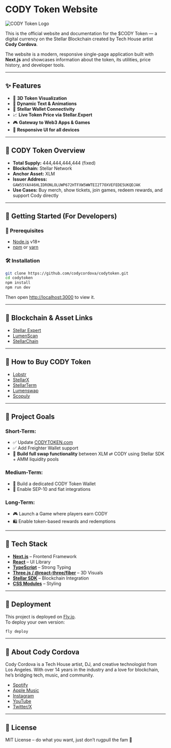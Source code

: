 # CODY Token Website

![CODY Token Logo](https://www.codycordova.com/uploads/9/7/2/8/97282376/cody-token-logo_orig.png)

This is the official website and documentation for the $CODY Token — a digital currency on the Stellar Blockchain created by Tech House artist **Cody Cordova**.

The website is a modern, responsive single-page application built with **Next.js** and showcases information about the token, its utilities, price history, and developer tools.

---

## ✨ Features

- 🎨 **3D Token Visualization**
- 🧠 **Dynamic Text & Animations**
- 💸 **Stellar Wallet Connectivity**
- 📈 **Live Token Price via Stellar.Expert**
- 🎮 **Gateway to Web3 Apps & Games**
- 📱 **Responsive UI for all devices**

---

## 🌟 CODY Token Overview

- **Total Supply:** 444,444,444,444 (fixed)
- **Blockchain:** Stellar Network
- **Anchor Asset:** XLM
- **Issuer Address:** `GAW55YAX46HLIDRONLOLUWP672HTFXW5WWTEI2T7OXVEFEDE5UKQDJAK`
- **Use Cases:** Buy merch, show tickets, join games, redeem rewards, and support Cody directly

---

## 🚀 Getting Started (For Developers)

### 🧰 Prerequisites

- [Node.js](https://nodejs.org/) v18+
- [npm](https://www.npmjs.com/) or [yarn](https://yarnpkg.com/)

### 🛠 Installation

```bash
git clone https://github.com/codycordova/codytoken.git
cd codytoken
npm install
npm run dev
```

Then open [http://localhost:3000](http://localhost:3000) to view it.

---

## 🔗 Blockchain & Asset Links

- [Stellar Expert](https://stellar.expert/explorer/public/asset/CODY-GAW55YAX46HLIDRONLOLUWP672HTFXW5WWTEI2T7OXVEDE5UKQDJAK-1)
- [LumenScan](https://lumenscan.io/assets/CODY-GAW55YAX46HLIDRONLOLUWP672HTFXW5WWTEI2T7OXVEDE5UKQDJAK)
- [StellarChain](https://stellarchain.io/assets/CODY-GAW55YAX46HLIDRONLOLUWP672HTFXW5WWTEI2T7OXVEDE5UKQDJAK)

---

## 🛒 How to Buy CODY Token

- [Lobstr](https://lobstr.co/trade/CODY:GAW55YAX46HLIDRONLOLUWP672HTFXW5WWTEI2T7OXVEDE5UKQDJAK)
- [StellarX](https://www.stellarx.com/swap/native/CODY:GAW55YAX46HLIDRONLOLUWP672HTFXW5WWTEI2T7OXVEDE5UKQDJAK)
- [StellarTerm](https://stellarterm.com/swap/XLM-native/CODY-GAW55YAX46HLIDRONLOLUWP672HTFXW5WWTEI2T7OXVEDE5UKQDJAK)
- [Lumenswap](https://obm.lumenswap.io/swap/XLM/CODY-GAW55YAX46HLIDRONLOLUWP672HTFXW5WWTEI2T7OXVEDE5UKQDJAK)
- [Scopuly](https://scopuly.com/trade/CODY-XLM/GAW55YAX46HLIDRONLOLUWP672HTFXW5WWTEI2T7OXVEDE5UKQDJAK/native)

---

## 🎯 Project Goals

### Short-Term:
- ✅ Update [CODYTOKEN.com](https://codytoken.com)
- ✅ Add Freighter Wallet support
- 🔧 **Build full swap functionality** between XLM ⇄ CODY using Stellar SDK + AMM liquidity pools

### Medium-Term:
- 📱 Build a dedicated CODY Token Wallet
- 🏦 Enable SEP-10 and fiat integrations

### Long-Term:
- 🎮 Launch a Game where players earn CODY
- 🛍 Enable token-based rewards and redemptions

---

## 🧠 Tech Stack

- **[Next.js](https://nextjs.org/)** – Frontend Framework
- **[React](https://reactjs.org/)** – UI Library
- **[TypeScript](https://www.typescriptlang.org/)** – Strong Typing
- **[Three.js / @react-three/fiber](https://docs.pmnd.rs/react-three-fiber/getting-started/introduction)** – 3D Visuals
- **[Stellar SDK](https://www.stellar.org/developers/)** – Blockchain Integration
- **[CSS Modules](https://github.com/css-modules/css-modules)** – Styling

---

## 📁 Deployment

This project is deployed on [Fly.io](https://fly.io/).  
To deploy your own version:

```bash
fly deploy
```

---

## 👤 About Cody Cordova

Cody Cordova is a Tech House artist, DJ, and creative technologist from Los Angeles. With over 14 years in the industry and a love for blockchain, he’s bridging tech, music, and community.

- [Spotify](https://open.spotify.com/artist/677lOpgqlsN820JS4ER4ds)
- [Apple Music](https://music.apple.com/us/artist/cody-cordova/1536505416)
- [Instagram](https://www.instagram.com/realcodycordova)
- [YouTube](https://www.youtube.com/@realcodycordova)
- [Twitter/X](https://twitter.com/realcodycordova)

---

## 📜 License

MIT License – do what you want, just don’t rugpull the fam 🤝
